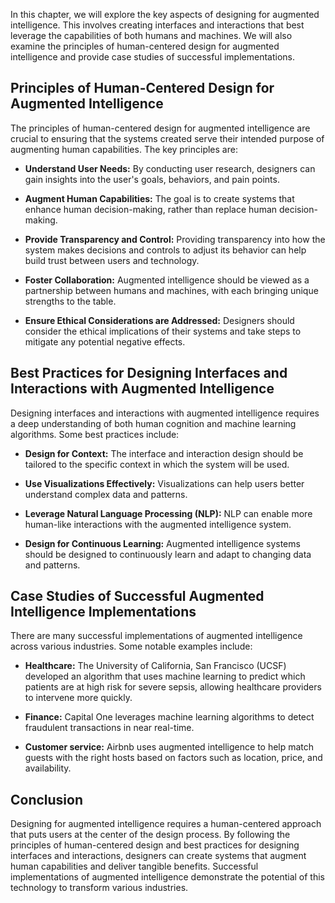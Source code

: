

In this chapter, we will explore the key aspects of designing for augmented intelligence. This involves creating interfaces and interactions that best leverage the capabilities of both humans and machines. We will also examine the principles of human-centered design for augmented intelligence and provide case studies of successful implementations.

Principles of Human-Centered Design for Augmented Intelligence
--------------------------------------------------------------

The principles of human-centered design for augmented intelligence are crucial to ensuring that the systems created serve their intended purpose of augmenting human capabilities. The key principles are:

* **Understand User Needs:** By conducting user research, designers can gain insights into the user's goals, behaviors, and pain points.

* **Augment Human Capabilities:** The goal is to create systems that enhance human decision-making, rather than replace human decision-making.

* **Provide Transparency and Control:** Providing transparency into how the system makes decisions and controls to adjust its behavior can help build trust between users and technology.

* **Foster Collaboration:** Augmented intelligence should be viewed as a partnership between humans and machines, with each bringing unique strengths to the table.

* **Ensure Ethical Considerations are Addressed:** Designers should consider the ethical implications of their systems and take steps to mitigate any potential negative effects.

Best Practices for Designing Interfaces and Interactions with Augmented Intelligence
------------------------------------------------------------------------------------

Designing interfaces and interactions with augmented intelligence requires a deep understanding of both human cognition and machine learning algorithms. Some best practices include:

* **Design for Context:** The interface and interaction design should be tailored to the specific context in which the system will be used.

* **Use Visualizations Effectively:** Visualizations can help users better understand complex data and patterns.

* **Leverage Natural Language Processing (NLP):** NLP can enable more human-like interactions with the augmented intelligence system.

* **Design for Continuous Learning:** Augmented intelligence systems should be designed to continuously learn and adapt to changing data and patterns.

Case Studies of Successful Augmented Intelligence Implementations
-----------------------------------------------------------------

There are many successful implementations of augmented intelligence across various industries. Some notable examples include:

* **Healthcare:** The University of California, San Francisco (UCSF) developed an algorithm that uses machine learning to predict which patients are at high risk for severe sepsis, allowing healthcare providers to intervene more quickly.

* **Finance:** Capital One leverages machine learning algorithms to detect fraudulent transactions in near real-time.

* **Customer service:** Airbnb uses augmented intelligence to help match guests with the right hosts based on factors such as location, price, and availability.

Conclusion
----------

Designing for augmented intelligence requires a human-centered approach that puts users at the center of the design process. By following the principles of human-centered design and best practices for designing interfaces and interactions, designers can create systems that augment human capabilities and deliver tangible benefits. Successful implementations of augmented intelligence demonstrate the potential of this technology to transform various industries.
